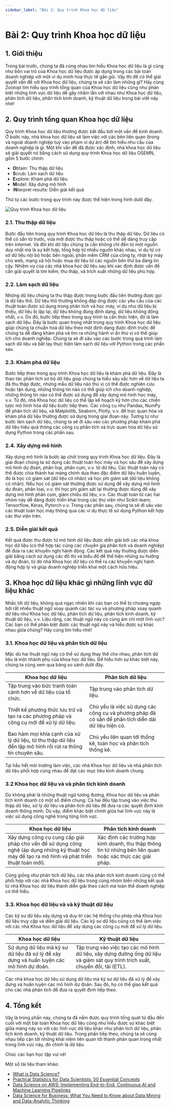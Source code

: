 ```yaml
---
sidebar_label: "Bài 2: Quy trình Khoa học dữ liệu"
---
```


# Bài 2: Quy trình Khoa học dữ liệu

## 1. Giới thiệu

Trong bài trước, chúng ta đã cùng nhau tìm hiểu Khoa học dữ liệu là gì cũng như bốn vai trò của Khoa học dữ liệu được áp dụng trong các bài toán doanh nghiệp với một ví dụ minh hoạ thực tế gần gũi. Vậy thì để có thể giải quyết vấn đề với Khoa học dữ liệu, chúng ta sẽ cần làm những gì? Hãy cùng Zootopi tìm hiểu quy trình tổng quan của Khoa học dữ liệu cũng như phân biệt những lĩnh vực dữ liệu dễ gây nhầm lẫn với nhau như Khoa học dữ liệu, phân tích dữ liệu, phân tích kinh doanh, kỹ thuật dữ liệu trong bài viết này nhé!

## 2. Quy trình tổng quan Khoa học dữ liệu

Quy trình Khoa học dữ liệu thường được bắt đầu bởi một vấn đề kinh doanh. Ở bước này, nhà khoa học dữ liệu sẽ làm việc với các bên liên quan (trong và ngoài doanh nghiệp tuỳ vào phạm vi dự án) để tìm hiểu nhu cầu của doanh nghiệp là gì. Một khi vấn đề đã được xác định, nhà khoa học dữ liệu sẽ giải quyết nó bằng cách sử dụng quy trình Khoa học dữ liệu OSEMN, gồm 5 bước chính:

- **O**btain: Thu thập dữ liệu
- **S**crub: Làm sạch dữ liệu
- **E**xplore: Khám phá dữ liệu
- **M**odel: Xây dựng mô hình
- I**N**terpret results: Diễn giải kết quả

Thứ tự các bước trong quy trình này được thể hiện trong hình dưới đây.

![Quy trình Khoa học dữ liệu](./imgs/ds_flow.png)

### 2.1. Thu thập dữ liệu

Bước đầu tiên trong quy trình Khoa học dữ liệu là thu thập dữ liệu. Dữ liệu có thể có sẵn từ trước, vừa mới được thu thập hoặc có thể dễ dàng truy cập trên Internet. Và đôi khi dữ liệu chúng ta cần không chỉ đến từ một nguồn duy nhất mà là sự kết hợp, tổng hợp từ nhiều nguồn khác nhau, ví dụ từ cơ sở dữ liệu nội bộ hoặc bên ngoài, phần mềm CRM của công ty, nhật ký máy chủ web, mạng xã hội hoặc mua dữ liệu từ các nguồn bên thứ ba đáng tin cậy. Nhiệm vụ của các nhà khoa học dữ liệu sau khi xác định được vấn đề cần giải quyết là tìm kiếm, thu thập, và trích xuất những dữ liệu phù hợp.

### 2.2. Làm sạch dữ liệu

Những dữ liệu chúng ta thu thập được trong bước đầu tiên thường được gọi là dữ liệu thô. Dữ liệu thô thường không đáp ứng được các yêu cầu của các thuật toán được sử dụng trong phân tích và học máy, ví dụ như dữ liệu bị thiếu, dữ liệu bị lặp lại, dữ liệu không đúng định dạng, dữ liệu không đồng nhất, v.v. Do đó, bước tiếp theo trong quy trình ta cần thức hiện, đó là làm sạch dữ liệu. Đây là bước quan trọng nhất trong quy trình Khoa học dữ liệu giúp chúng ta chuẩn hoá dữ liệu theo một định dạng được định trước để chúng ta dễ dàng khám phá và tìm ra những hành vi ẩn thú vị có thể giúp ích cho doanh nghiệp. Chúng ta sẽ đi sâu vào các bước trong quá trình làm sạch dữ liệu và bắt tay thực hiện làm sạch dữ liệu với Python trong các phần sau.

### 2.3. Khám phá dữ liệu

Bước tiếp theo trong quy trình Khoa học dữ liệu là khám phá dữ liệu. Đây là thao tác phân tích sơ bộ dữ liệu giúp chúng ta hiểu sâu sắc hơn về dữ liệu ta đã thu thập được, những mẫu dữ liệu nào thú vị có thể được nghiên cứu hoặc tận dụng, những thông tin nào có thể giúp ích cho doanh nghiệp, những thông tin nào có thể được sử dụng để xây dựng mô hình học máy, v.v. Từ đó, nhà Khoa học dữ liệu có thể lập kế hoạch kỹ hơn cho các chiến lược mô hình hóa dữ liệu bước tiếp theo. Các công cụ như Pandas, NumPy để phân tích dữ liệu, và Matplotlib, Seaborn, Plotly, v.v. để trực quan hóa và khám phá dữ liệu thường được sử dụng trong giai đoạn này. Tương tự như bước làm sạch dữ liệu, chúng ta sẽ đi sâu vào các phương pháp khám phá dữ liệu hiệu quả thông các công cụ phân tích và trực quan hóa dữ liệu sử dụng Python trong các phần sau.

### 2.4. Xây dựng mô hình

Xây dựng mô hình là bước áp chót trong quy trình Khoa học dữ liệu. Đây là giai đoạn chúng ta sử dụng các thuật toán học máy và học sâu để xây dựng mô hình dự đoán, phân loại, phân cụm, v.v. từ dữ liệu. Các thuật toán này có thể được chia thành hai mảng chính dựa theo đặc điểm dữ liệu huấn luyện, đó là học có giám sát (dữ liệu có nhãn) và học phi giám sát (dữ liệu không có nhãn). Nếu học có giám sát thường được sử dụng để xây dựng mô hình dự đoán, phân loại, v.v. thì học phi giám sát lại thường được dùng để xây dựng mô hình phân cụm, giảm chiều dữ liệu, v.v. Các thuật toán từ các hai nhóm này dễ dàng được triển khai trong các thư viện như Scikit-learn, Tensorflow, Keras, Pytorch v.v. Trong các phần sau, chúng ta sẽ đi sâu vào các thuật toán học máy thông qua các ví dụ thực tế sử dụng Python kết hợp các thư viện trên.

### 2.5. Diễn giải kết quả

Kết quả được thu được từ mô hình dữ liệu được diễn giải bởi các nhà khoa học dữ liệu (có thể hợp tác cùng các chuyên gia phân tích và doanh nghiệp) để đưa ra các khuyến nghị hành động. Các kết quả này thường được diễn giải bằng cách sử dụng các đồ thị và biểu đồ để thể hiện những xu hướng và dự đoán, từ đó nhà Khoa học dữ liệu có thể ra các khuyến nghị hành động hợp lý và giúp doanh nghiệp triển khai một cách hữu hiệu.

## 3. Khoa học dữ liệu khác gì những lĩnh vực dữ liệu khác

Nhắc tới dữ liệu, không quá ngạc nhiên khi các bạn có thể bị choáng ngợp bởi rất nhiều thuật ngữ xoay quanh các tác vụ và phương pháp xoay quanh dữ liệu như Khoa học dữ liệu, phân tích dữ liệu, phân tích kinh doanh, kỹ thuật dữ liệu, v.v. Liệu rằng, các thuật ngữ này có cùng ám chỉ một lĩnh vực? Các bạn có thể phân biệt được các thuật ngữ này và hiểu được sự khác nhau giữa chúng? Hãy cùng tìm hiểu nhé!

### 3.1. Khoa học dữ liệu và phân tích dữ liệu

Mặc dù hai thuật ngữ này có thể sử dụng thay thế cho nhau, phân tích dữ liệu là một nhánh phụ của khoa học dữ liệu. Để hiểu hơn sự khác biệt này, chúng ta cùng xem qua bảng so sánh dưới đây.

| Khoa học dữ liệu                                                                                              | Phân tích dữ liệu                                                                                   |
| ------------------------------------------------------------------------------------------------------------- | --------------------------------------------------------------------------------------------------- |
| Tập trung vào bức tranh toàn cảnh hơn về dữ liệu của tổ chức.                                                 | Tập trung vào phân tích dữ liệu.                                                                    |
| Thiết kế phương thức lưu trữ và tạo ra các phương pháp và công cụ mới để xử lý dữ liệu.                       | Chủ yếu là việc sử dụng các công cụ và phương pháp đã có sẵn để phân tích diễn dải dữ liệu hiện có. |
| Bao hàm mọi khía cạnh của xử lý dữ liệu, từ thu thập dữ liệu đến lập mô hình rồi rút ra thông tin chuyên sâu. | Chủ yếu liên quan tới thống kê, toán học và phân tích thống kê.                                     |

Tại hầu hết môi trường làm việc, các nhà Khoa học dữ liệu và nhà phân tích dữ liệu phối hợp cùng nhau để đạt các mục tiêu kinh doanh chung.

### 3.2 Khoa học dữ liệu và và phân tích kinh doanh

Dù không phải là những thuật ngữ tương đương, Khoa học dữ liệu và phân tích kinh doanh có một số điểm chung. Cả hai đều tập trung vào việc thu thập dữ liệu, xử lý dữ liệu và phân tích dữ liệu để đưa ra các quyết định kinh doanh thông minh. Dù vậy, điểm khác biệt chính giữa hai lĩnh vực này là việc sử dụng công nghệ trong từng lĩnh vực.

| Khoa học dữ liệu                                                                                                                                  | Phân tích kinh doanh                                                                                       |
| ------------------------------------------------------------------------------------------------------------------------------------------------- | ---------------------------------------------------------------------------------------------------------- |
| Xây dựng công cụ cung cấp giải pháp cho vấn để sử dụng công nghệ (áp dụng những kỹ thuật học máy để tạo ra mô hình và phát triển thuật toán mới). | Xác định các trường hợp kinh doanh, thu thập thông tin từ những bên liên quan hoặc xác thực các giải pháp. |

Cũng giống như phân tích dữ liệu, các nhà phân tích kinh doanh cũng có thể phối hợp với các nhà Khoa học dữ liệu trong cùng nhóm biến những kết quả từ nhà Khoa học dữ liệu thành diễn giải theo cách mà toàn thể doanh nghiệp có thể hiểu.

### 3.3. Khoa học dữ liệu và và kỹ thuật dữ liệu

Các kỹ sư dữ liệu xây dựng và duy trì các hệ thống cho phép nhà Khoa học dữ liệu truy cập và diễn giải dữ liệu. Các kỹ sư dữ liệu cũng có thể làm việc với các nhà Khoa học dữ liệu để xây dựng các công cụ mới để xử lý dữ liệu.

| Khoa học dữ liệu                                                                         | Kỹ thuật dữ liệu                                                                                                                |
| ---------------------------------------------------------------------------------------- | ------------------------------------------------------------------------------------------------------------------------------- |
| Sử dụng dữ liệu mà kỹ sư dữ liệu đã xử lý để xây dựng và huấn luyện các mô hình dự đoán. | Tập trung vào việc tạo các mô hình dữ liệu, xây dựng đường ống dữ liệu và giám sát quy trình trích xuất, chuyển đổi, tải (ETL). |

Các nhà khoa học dữ liệu sử dụng dữ liệu mà kỹ sư dữ liệu đã xử lý để xây dựng và huấn luyện các mô hình dự đoán. Sau đó, họ có thể giao kết quả cho các nhà phân tích để đưa ra quyết định tiếp theo.

## 4. Tổng kết

Vâỵ là trong phần này, chúng ta đã nắm được quy trình tổng quát từ đầu đến cuối với một bài toán Khoa học dữ liệu cũng như hiểu được sự khác biệt giữa mảng này so với các lĩnh vực dữ liệu khác như phân tích dữ liệu, phân tích kinh doanh, kỹ thuật dữ liệu. Trong phần tiếp theo, chúng ta sẽ cũng nhau tiếp cận tới những khái niệm liên quan tới thành phân quan trọng nhất trong lĩnh vực này, đó chính là dữ liệu.

Chúc các bạn học tập vui vẻ!

Một số tài liệu tham khảo:

- [What is Data Science?](https://aws.amazon.com/what-is/data-science/)
- [Practical Statistics for Data Scientists: 50 Essential Concepts](https://www.amazon.com/Practical-Statistics-Data-Scientists-Essential/dp/1491952962)
- [Data Science on AWS: Implementing End-to-End, Continuous AI and Machine Learning Pipelines](https://www.amazon.com/Data-Science-AWS-End-End/dp/1492079391)
- [Data Science for Business: What You Need to Know about Data Mining and Data-Analytic Thinking](https://www.amazon.com/Data-Science-Business-Analytic-Thinking/dp/1449361323)
